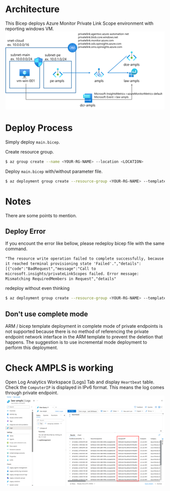 # Architecture
This Bicep deploys Azure Monitor Private Link Scope environment with reporting windows VM.
![](/imgs/ampls-arch.png)

# Deploy Process
Simply deploy `main.bicep`.

Create resource group.
```bash
$ az group create --name <YOUR-RG-NAME> --location <LOCATION>
```
Deploy `main.bicep` with/without parameter file.
```bash
$ az deployment group create --resource-group <YOUR-RG-NAME> --template-file main.bicep --parameters .\params-samples.json
```


# Notes
There are some points to mention.

## Deploy Error
If you encount the error like bellow, please redeploy bicep file with the same command.
```
"The resource write operation failed to complete successfully, because it reached terminal provisioning state 'Failed'.","details":[{"code":"BadRequest","message":"Call to microsoft.insights/privateLinkScopes failed. Error message: Mismatching RequiredMembers in Request","details"
```
redeploy without even thinking
```bash
$ az deployment group create --resource-group <YOUR-RG-NAME> --template-file main.bicep --parameters .\params-samples.json
```

## Don't use complete mode
ARM / bicep template deployment in complete mode of private endpoints is not supported because there is no method of referencing the private endpoint network interface in the ARM template to prevent the deletion that happens. 
The suggestion is to use incremental mode deployment to perform this deployment. 

# Check AMPLS is working
Open Log Analytics Workspace [Logs] Tab and display `Heartbeat` table. Check the `ComputerIP` is displayed in IPv6 format. This means the log comes through private endpoint.
![](/imgs/law.png)